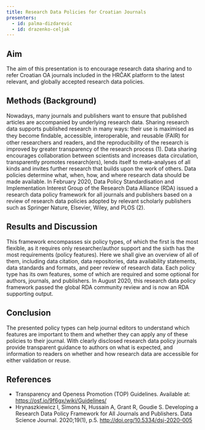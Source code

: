 ```yaml
---
title: Research Data Policies for Croatian Journals
presenters:
  - id: palma-dizdarevic
  - id: drazenko-celjak
---
```


## Aim

The aim of this presentation is to encourage research data sharing and to refer Croatian OA journals included in the HRČAK platform to the latest relevant, and globally accepted research data policies.

## Methods (Background)

Nowadays, many journals and publishers want to ensure that published articles are accompanied by underlying research data. Sharing research data supports published research in many ways: their use is maximised as they become ﬁndable, accessible, interoperable, and reusable (FAIR) for other researchers and readers, and the reproducibility of the research is improved by greater transparency of the research process (1). Data sharing encourages collaboration between scientists and increases data circulation, transparently promotes research(ers), lends itself to meta-analyses of all kinds and invites further research that builds upon the work of others. Data policies determine what, when, how, and where research data should be made available. In February 2020, Data Policy Standardisation and Implementation Interest Group of the Research Data Alliance (RDA) issued a research data policy framework for all journals and publishers based on a review of research data policies adopted by relevant scholarly publishers such as Springer Nature, Elsevier, Wiley, and PLOS (2).

## Results and Discussion

This framework encompasses six policy types, of which the first is the most flexible, as it requires only researcher/author support and the sixth has the most requirements (policy features). Here we shall give an overview of all of them, including data citation, data repositories, data availability statements, data standards and formats, and peer review of research data. Each policy type has its own features, some of which are required and some optional for authors, journals, and publishers. In August 2020, this research data policy framework passed the global RDA community review and is now an RDA supporting output.

## Conclusion

The presented policy types can help journal editors to understand which features are important to them and whether they can apply any of these policies to their journal. With clearly disclosed research data policy journals provide transparent guidance to authors on what is expected, and information to readers on whether and how research data are accessible for either validation or reuse.

## References

- Transparency and Openess Promotion (TOP) Guidelines. Available at: https://osf.io/9f6gx/wiki/Guidelines/
- Hrynaszkiewicz I, Simons N, Hussain A, Grant R, Goudie S. Developing a Research Data Policy Framework for All Journals and Publishers. Data Science Journal. 2020;19(1), p.5. http://doi.org/10.5334/dsj-2020-005
